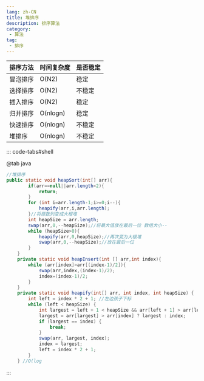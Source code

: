 ```yaml
---
lang: zh-CN
title: 堆排序
description: 排序算法
category: 
 - 算法
tag:
 - 排序
---
```


| 排序方法 | 时间复杂度 | 是否稳定 |
| -------- | ---------- | -------- |
| 冒泡排序 | O(N2)      | 稳定     |
| 选择排序 | O(N2)      | 不稳定   |
| 插入排序 | O(N2)      | 稳定     |
| 归并排序 | O(nlogn)   | 稳定     |
| 快速排序 | O(nlogn)   | 不稳定   |
| 堆排序   | O(nlogn)   | 不稳定   |

::: code-tabs#shell

@tab java

```java
//堆排序
public static void heapSort(int[] arr){
        if(arr==null||arr.length<2){
            return;
        }
        for (int i=arr.length-1;i>=0;i--){
            heapify(arr,i,arr.length);
        }//将原数列变成大根堆
        int heapSize = arr.length;
        swap(arr,0,--heapSize);//将最大值放在最后一位 数组大小--
        while (heapSize>0){
            heapify(arr,0,heapSize);//再次变为大根堆
            swap(arr,0,--heapSize);//放在最后一位
        }
    }
    private static void heapInsert(int [] arr,int index){
        while (arr[index]>arr[(index-1)/2]){
            swap(arr,index,(index-1)/2);
            index=(index-1)/2;
        }
    }
    private static void heapify(int[] arr, int index, int heapSize) {
        int left = index * 2 + 1; //左边孩子下标
        while (left < heapSize) {
            int largest = left + 1 < heapSize && arr[left + 1] > arr[left] ? left + 1 : left;
            largest = arr[largest] > arr[index] ? largest : index;
            if (largest == index) {
                break;
            }
            swap(arr, largest, index);
            index = largest;
            left = index * 2 + 1;
        }
    } //O(log
```

:::

